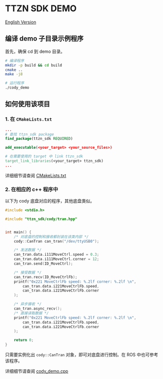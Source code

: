 # TTZN SDK DEMO

[English Version](./README-en.md)

## 编译 demo 子目录示例程序
首先，确保 cd 到 demo 目录。
```bash
# 编译程序
mkdir -p build && cd build
cmake ..
make -j8

# 运行程序
./cody_demo
```

## 如何使用该项目

### 1. 在 `CMakeLists.txt` 
```cmake
...
# 查找 ttzn_sdk package
find_package(ttzn_sdk REQUIRED)

add_executable(<your_target> <your_source_files>)

# 在需要使用的 target 中 link ttzn_sdk
target_link_libraries(<your_target> ttzn_sdk)
...
```
详细细节请查阅 [CMakeLists.txt](./CMakeLists.txt)
### 2. 在相应的 c++ 程序中
以下为 cody 底盘对应的程序，其他底盘类似。

```cpp
#include <stdio.h>

#include "ttzn_sdk/cody/tran.hpp"


int main() {
    /* 对底盘的控制和接收都封装在该类内部 */
    cody::CanTran can_tran("/dev/ttyUSB0");

    /* 发送数据 */
    can_tran.data.i111MoveCtrl.speed = 0.3;
    can_tran.data.i111MoveCtrl.corner = 12;
    can_tran.send(ID_MoveCtrl);

    /* 接受数据 */
    can_tran.recv(ID_MoveCtrlFb);
    printf("0x221 MoveCtrlFb speed: %.2lf corner: %.2lf \n",
        can_tran.data.i221MoveCtrlFb.speed,
        can_tran.data.i221MoveCtrlFb.corner
    );

    /* 异步接收 */
    can_tran.async_recv();
    /* 直接读取数据 */
    printf("0x221 MoveCtrlFb speed: %.2lf corner: %.2lf \n",
        can_tran.data.i221MoveCtrlFb.speed,
        can_tran.data.i221MoveCtrlFb.corner
    );

    return 0;
}
```
只需要实例化出 `cody::CanTran` 对象，即可对底盘进行控制。在 ROS 中也可参考该程序。

详细细节请查阅 [cody_demo.cpp](./cody_demo.cpp)